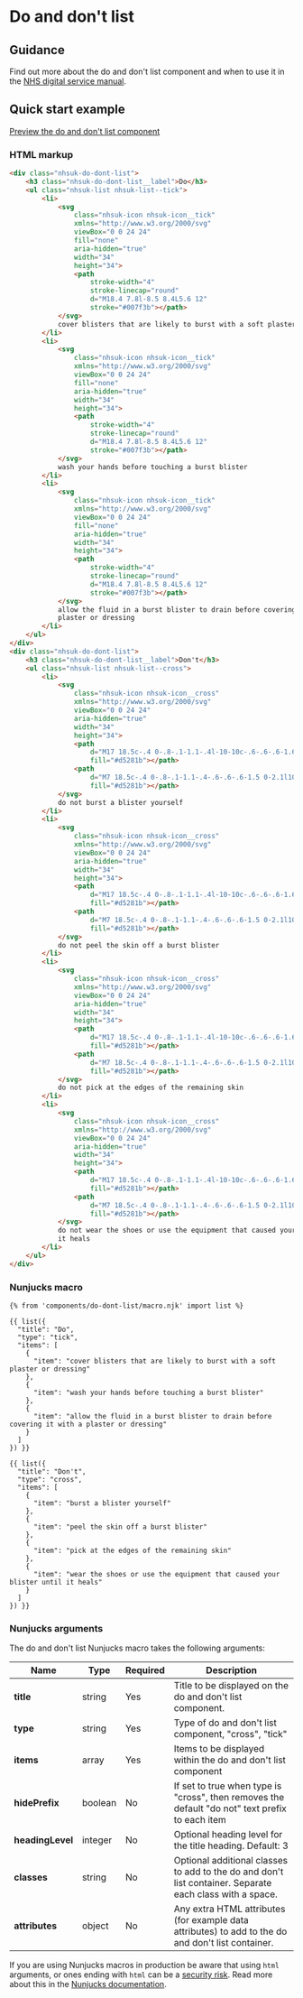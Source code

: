 # Do and don't list

## Guidance

Find out more about the do and don't list component and when to use it in the [NHS digital service manual](https://service-manual.nhs.uk/design-system/components/do-and-dont-lists).

## Quick start example

[Preview the do and don't list component](https://nhsuk.github.io/nhsuk-frontend/components/do-dont-list/index.html)

### HTML markup

```html
<div class="nhsuk-do-dont-list">
	<h3 class="nhsuk-do-dont-list__label">Do</h3>
	<ul class="nhsuk-list nhsuk-list--tick">
		<li>
			<svg
				class="nhsuk-icon nhsuk-icon__tick"
				xmlns="http://www.w3.org/2000/svg"
				viewBox="0 0 24 24"
				fill="none"
				aria-hidden="true"
				width="34"
				height="34">
				<path
					stroke-width="4"
					stroke-linecap="round"
					d="M18.4 7.8l-8.5 8.4L5.6 12"
					stroke="#007f3b"></path>
			</svg>
			cover blisters that are likely to burst with a soft plaster or dressing
		</li>
		<li>
			<svg
				class="nhsuk-icon nhsuk-icon__tick"
				xmlns="http://www.w3.org/2000/svg"
				viewBox="0 0 24 24"
				fill="none"
				aria-hidden="true"
				width="34"
				height="34">
				<path
					stroke-width="4"
					stroke-linecap="round"
					d="M18.4 7.8l-8.5 8.4L5.6 12"
					stroke="#007f3b"></path>
			</svg>
			wash your hands before touching a burst blister
		</li>
		<li>
			<svg
				class="nhsuk-icon nhsuk-icon__tick"
				xmlns="http://www.w3.org/2000/svg"
				viewBox="0 0 24 24"
				fill="none"
				aria-hidden="true"
				width="34"
				height="34">
				<path
					stroke-width="4"
					stroke-linecap="round"
					d="M18.4 7.8l-8.5 8.4L5.6 12"
					stroke="#007f3b"></path>
			</svg>
			allow the fluid in a burst blister to drain before covering it with a
			plaster or dressing
		</li>
	</ul>
</div>
<div class="nhsuk-do-dont-list">
	<h3 class="nhsuk-do-dont-list__label">Don't</h3>
	<ul class="nhsuk-list nhsuk-list--cross">
		<li>
			<svg
				class="nhsuk-icon nhsuk-icon__cross"
				xmlns="http://www.w3.org/2000/svg"
				viewBox="0 0 24 24"
				aria-hidden="true"
				width="34"
				height="34">
				<path
					d="M17 18.5c-.4 0-.8-.1-1.1-.4l-10-10c-.6-.6-.6-1.6 0-2.1.6-.6 1.5-.6 2.1 0l10 10c.6.6.6 1.5 0 2.1-.3.3-.6.4-1 .4z"
					fill="#d5281b"></path>
				<path
					d="M7 18.5c-.4 0-.8-.1-1.1-.4-.6-.6-.6-1.5 0-2.1l10-10c.6-.6 1.5-.6 2.1 0 .6.6.6 1.5 0 2.1l-10 10c-.3.3-.6.4-1 .4z"
					fill="#d5281b"></path>
			</svg>
			do not burst a blister yourself
		</li>
		<li>
			<svg
				class="nhsuk-icon nhsuk-icon__cross"
				xmlns="http://www.w3.org/2000/svg"
				viewBox="0 0 24 24"
				aria-hidden="true"
				width="34"
				height="34">
				<path
					d="M17 18.5c-.4 0-.8-.1-1.1-.4l-10-10c-.6-.6-.6-1.6 0-2.1.6-.6 1.5-.6 2.1 0l10 10c.6.6.6 1.5 0 2.1-.3.3-.6.4-1 .4z"
					fill="#d5281b"></path>
				<path
					d="M7 18.5c-.4 0-.8-.1-1.1-.4-.6-.6-.6-1.5 0-2.1l10-10c.6-.6 1.5-.6 2.1 0 .6.6.6 1.5 0 2.1l-10 10c-.3.3-.6.4-1 .4z"
					fill="#d5281b"></path>
			</svg>
			do not peel the skin off a burst blister
		</li>
		<li>
			<svg
				class="nhsuk-icon nhsuk-icon__cross"
				xmlns="http://www.w3.org/2000/svg"
				viewBox="0 0 24 24"
				aria-hidden="true"
				width="34"
				height="34">
				<path
					d="M17 18.5c-.4 0-.8-.1-1.1-.4l-10-10c-.6-.6-.6-1.6 0-2.1.6-.6 1.5-.6 2.1 0l10 10c.6.6.6 1.5 0 2.1-.3.3-.6.4-1 .4z"
					fill="#d5281b"></path>
				<path
					d="M7 18.5c-.4 0-.8-.1-1.1-.4-.6-.6-.6-1.5 0-2.1l10-10c.6-.6 1.5-.6 2.1 0 .6.6.6 1.5 0 2.1l-10 10c-.3.3-.6.4-1 .4z"
					fill="#d5281b"></path>
			</svg>
			do not pick at the edges of the remaining skin
		</li>
		<li>
			<svg
				class="nhsuk-icon nhsuk-icon__cross"
				xmlns="http://www.w3.org/2000/svg"
				viewBox="0 0 24 24"
				aria-hidden="true"
				width="34"
				height="34">
				<path
					d="M17 18.5c-.4 0-.8-.1-1.1-.4l-10-10c-.6-.6-.6-1.6 0-2.1.6-.6 1.5-.6 2.1 0l10 10c.6.6.6 1.5 0 2.1-.3.3-.6.4-1 .4z"
					fill="#d5281b"></path>
				<path
					d="M7 18.5c-.4 0-.8-.1-1.1-.4-.6-.6-.6-1.5 0-2.1l10-10c.6-.6 1.5-.6 2.1 0 .6.6.6 1.5 0 2.1l-10 10c-.3.3-.6.4-1 .4z"
					fill="#d5281b"></path>
			</svg>
			do not wear the shoes or use the equipment that caused your blister until
			it heals
		</li>
	</ul>
</div>
```

### Nunjucks macro

```
{% from 'components/do-dont-list/macro.njk' import list %}

{{ list({
  "title": "Do",
  "type": "tick",
  "items": [
    {
      "item": "cover blisters that are likely to burst with a soft plaster or dressing"
    },
    {
      "item": "wash your hands before touching a burst blister"
    },
    {
      "item": "allow the fluid in a burst blister to drain before covering it with a plaster or dressing"
    }
  ]
}) }}

{{ list({
  "title": "Don't",
  "type": "cross",
  "items": [
    {
      "item": "burst a blister yourself"
    },
    {
      "item": "peel the skin off a burst blister"
    },
    {
      "item": "pick at the edges of the remaining skin"
    },
    {
      "item": "wear the shoes or use the equipment that caused your blister until it heals"
    }
  ]
}) }}
```

### Nunjucks arguments

The do and don't list Nunjucks macro takes the following arguments:

| Name             | Type    | Required | Description                                                                                              |
| ---------------- | ------- | -------- | -------------------------------------------------------------------------------------------------------- |
| **title**        | string  | Yes      | Title to be displayed on the do and don't list component.                                                |
| **type**         | string  | Yes      | Type of do and don't list component, "cross", "tick"                                                     |
| **items**        | array   | Yes      | Items to be displayed within the do and don't list component                                             |
| **hidePrefix**   | boolean | No       | If set to true when type is "cross", then removes the default "do not" text prefix to each item          |
| **headingLevel** | integer | No       | Optional heading level for the title heading. Default: 3                                                 |
| **classes**      | string  | No       | Optional additional classes to add to the do and don't list container. Separate each class with a space. |
| **attributes**   | object  | No       | Any extra HTML attributes (for example data attributes) to add to the do and don't list container.       |

If you are using Nunjucks macros in production be aware that using `html` arguments, or ones ending with `html` can be a [security risk](https://developer.mozilla.org/en-US/docs/Glossary/Cross-site_scripting). Read more about this in the [Nunjucks documentation](https://mozilla.github.io/nunjucks/api.html#user-defined-templates-warning).
